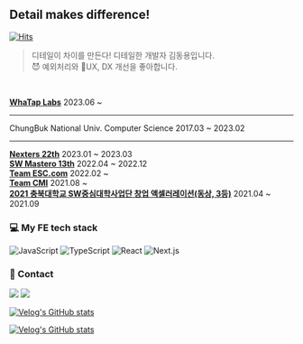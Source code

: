 ## Detail makes difference!
[![Hits](https://hits.seeyoufarm.com/api/count/incr/badge.svg?url=https%3A%2F%2Fgithub.com%2Fkingyong9169&count_bg=%2379C83D&title_bg=%23555555&icon=&icon_color=%23E7E7E7&title=hits&edge_flat=false)](https://hits.seeyoufarm.com)
> 디테일이 차이를 만든다! 디테일한 개발자 김동용입니다.<br />
> 😈 예외처리와 📱UX, DX 개선을 좋아합니다.
<div><br />

<b>[WhaTap Labs](https://www.whatap.io)</b> 2023.06 ~ <br />

<hr />

ChungBuk National Univ. Computer Science 2017.03 ~ 2023.02<br />
<hr />

<b>[Nexters 22th](https://github.com/Nexters/who-really-wants-to-play)</b> 2023.01 ~ 2023.03<br />
<b>[SW Mastero 13th](https://github.com/SWM-re-pashion/repashion-client)</b> 2022.04 ~ 2022.12<br />
<b>[Team ESC.com](https://github.com/ESC-CoM)</b> 2022.02 ~ <br />
<b>[Team CMI](https://github.com/CMI-OSS/cbnu-alrami)</b> 2021.08 ~  <br />
<b>[2021 충북대학교 SW중심대학사업단 창업 액셀러레이션(동상, 3등)](https://github.com/CBNU-AACP)</b> 2021.04 ~ 2021.09

### 💻 My FE tech stack

<img alt="JavaScript" src ="https://img.shields.io/badge/JavaScript-F7DF1E.svg?&style=flat&logo=JavaScript&logoColor=white"/>
<img alt="TypeScript" src ="https://img.shields.io/badge/TypeScript-007ACC.svg?&style=flat&logo=TypeScript&logoColor=white"/>
<img alt="React" src ="https://img.shields.io/badge/React-61DAFB.svg?&style=flat&logo=React&logoColor=white"/>
<img alt="Next.js" src ="https://img.shields.io/badge/Next.js-000000.svg?&style=flat&logo=Next.js&logoColor=white"/>
</div>

### 🤙 Contact
<a href="https://kingyong9169.github.io/TIL/" target="_blank"><img src="https://img.shields.io/badge/TIL-FFFFFF?style=flat&logo=github&logoColor=000000"/></a>  <a href="https://velog.io/@kingyong9169" target="_blank"><img src="https://img.shields.io/badge/velog-20C997?style=flat&logo=velog&logoColor=white"/></a>

[![Velog's GitHub stats](https://velog-readme-stats.vercel.app/api?name=kingyong9169&slug=react-declarative-error-loading-handling)](https://velog.io/@kingyong9169/react-declarative-error-loading-handling)

[![Velog's GitHub stats](https://velog-readme-stats.vercel.app/api?name=kingyong9169&slug=Redux-Tool-kit-총정리)](https://velog.io/@kingyong9169/Redux-Tool-kit-%EC%B4%9D%EC%A0%95%EB%A6%AC)
